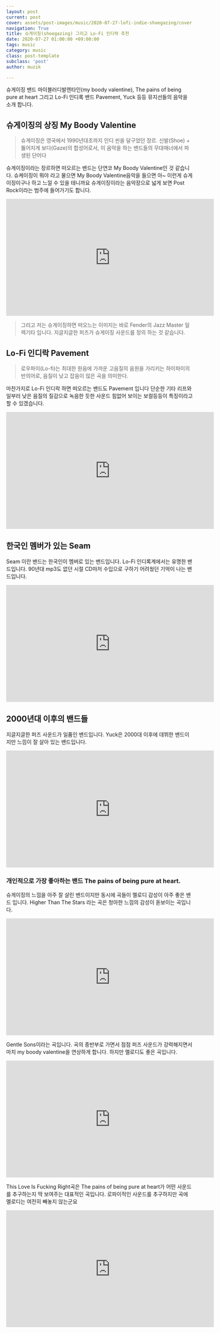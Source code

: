 ```yaml
---
layout: post
current: post
cover: assets/post-images/music/2020-07-27-lofi-indie-shoegazing/cover.jpg
navigation: True
title: 슈게이징(shoegazing) 그리고 Lo-Fi 인디락 추천
date: 2020-07-27 01:00:00 +09:00:00
tags: music
category: music
class: post-template
subclass: 'post'
author: muzik

---
```


슈게이징 밴드 마이블러디발렌타인(my boody valentine), The pains of being pure at heart 그리고 Lo-Fi 인디록 밴드
Pavement, Yuck 등등 뮤지선들의 음악을 소개 합니다.

## 슈게이징의 상징 My Boody Valentine
> 슈게이징은 영국에서 1990년대초까지 인디 씬을 달구었던 장르. 신발(Shoe) + 뚫어지게 보다(Gaze)의 합성어로서, 이 음악을 하는 밴드들의 무대매너에서 파생된 단어다

슈게이징이라는 장르하면 떠오르는 밴드는 단연코 My Boody Valentine인 것 같습니다. 슈케이징이 뭐야 라고 물으면 My Boody Valentine음악을
들으면 아~ 이런게 슈게이징이구나 하고 느낄 수 있을 테니까요 슈게이징이라는 음악장으로 넓게 보면 Post Rock이라는 범주에 들어가기도 합니다.

<iframe width="560" height="315" src="https://www.youtube.com/embed/Dq76B2sDpFA" frameborder="0" allow="accelerometer; autoplay; encrypted-media; gyroscope; picture-in-picture" allowfullscreen></iframe>

> 그리고 저는 슈게이징하면 떠오느는 이미지는 바로 Fender의 Jazz Master 일렉기타 입니다. 지글지글한 퍼즈가 슈게이징 사운드를 정의 하는 것 같습니다.

## Lo-Fi 인디락 Pavement
> 로우파이(Lo-fi)는 최대한 원음에 가까운 고음질의 음원을 가리키는 하이파이의 반의어로, 음질이 낮고 잡음이 많은 곡을 의미한다.  

마찬가지로 Lo-Fi 인디락 하면 떠오르는 밴드도 Pavement 입니다 단순한 기타 리프와 일부러 낮은 음질의 질감으로 녹음한 듯한 사운드 힘없어 보이는
보컬등등이 특징이라고 할 수 있겠습니다. 
<iframe width="560" height="315" src="https://www.youtube.com/embed/QTTgpTeb0Z8" frameborder="0" allow="accelerometer; autoplay; encrypted-media; gyroscope; picture-in-picture" allowfullscreen></iframe>


## 한국인 멤버가 있는 Seam
Seam 이란 밴드는 한국인이 멤버로 있는 밴드입니다. Lo-Fi 인디록계에서는 유명한 밴드입니다. 90년대 mp3도 없던 시절 CD마저 수입으로 구하기 어려웠던 기억이 나는 밴드입니다.
<iframe width="560" height="315" src="https://www.youtube.com/embed/Kt59SP1zIvA" frameborder="0" allow="accelerometer; autoplay; encrypted-media; gyroscope; picture-in-picture" allowfullscreen></iframe>

## 2000년대 이후의 밴드들
지글지글한 퍼즈 사운드가 일품인 밴드입니다. Yuck은 2000대 이후에 데뷔한 밴드이지만 느낌이 잘 살아 있는 밴드입니다.

<iframe width="560" height="315" src="https://www.youtube.com/embed/eoUvWiko27A" frameborder="0" allow="accelerometer; autoplay; encrypted-media; gyroscope; picture-in-picture" allowfullscreen></iframe>


### 개인적으로 가장 좋아하는 밴드 The pains of being pure at heart.
슈게이징의 느낌을 아주 잘 살린 밴드이지만 동시에 곡들이 멜로디 감성이 아주 좋은 밴드 입니다. Higher Than The Stars 라는 곡은 청아한 느낌의 감성이 돋보이는 곡입니다.
<iframe width="560" height="315" src="https://www.youtube.com/embed/I4yhyNgr0jo" frameborder="0" allow="accelerometer; autoplay; encrypted-media; gyroscope; picture-in-picture" allowfullscreen></iframe>


Gentle Sons이라는 곡입니다. 곡의 종반부로 가면서 점점 퍼즈 사운드가 강력해지면서 마치 my boody valentine을 연상하게 합니다.
하지만 멜로디도 좋은 곡입니다.
<iframe width="560" height="315" src="https://www.youtube.com/embed/IBRiKAWYPpg" frameborder="0" allow="accelerometer; autoplay; encrypted-media; gyroscope; picture-in-picture" allowfullscreen></iframe>


This Love Is Fucking Right곡은 The pains of being pure at heart가 어떤 사운드를 추구하는지 딱 보여주는 대표적인 곡입니다.
로파이적인 사운드를 추구하지만 곡에 멜로디는 여전히 빼놓지 않는군요
<iframe width="560" height="315" src="https://www.youtube.com/embed/NypJm7mQLGw" frameborder="0" allow="accelerometer; autoplay; encrypted-media; gyroscope; picture-in-picture" allowfullscreen></iframe>



